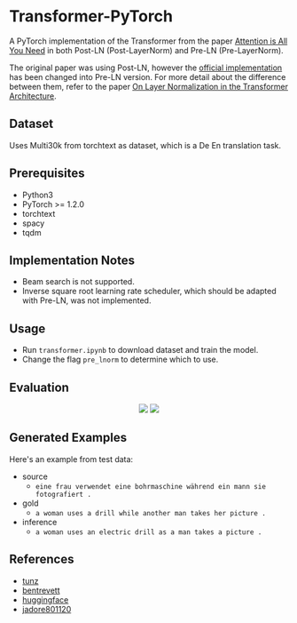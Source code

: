 # Transformer-PyTorch

A PyTorch implementation of the Transformer from the paper [Attention is All You Need](https://arxiv.org/pdf/1706.03762.pdf) in both Post-LN (Post-LayerNorm) and Pre-LN (Pre-LayerNorm).

The original paper was using Post-LN, however the [official implementation](https://github.com/tensorflow/tensor2tensor/blob/master/tensor2tensor/models/transformer.py) has been changed into Pre-LN version. For more detail about the difference between them, refer to the paper [On Layer Normalization in the Transformer Architecture](https://openreview.net/pdf?id=B1x8anVFPr).

## Dataset

Uses Multi30k from torchtext as dataset, which is a De En translation task.

## Prerequisites

- Python3
- PyTorch >= 1.2.0
- torchtext
- spacy
- tqdm

## Implementation Notes

- Beam search is not supported.
- Inverse square root learning rate scheduler, which should be adapted with Pre-LN, was not implemented.

## Usage

- Run ```transformer.ipynb``` to download dataset and train the model.
- Change the flag ```pre_lnorm``` to determine which to use.

## Evaluation

<p align="center">
<img src = 'https://i.imgur.com/Vl4FFlk.png'>
<img src = 'https://i.imgur.com/AQlmaFK.png'>
</p>

## Generated Examples

Here's an example from test data:

- source
    - ```eine frau verwendet eine bohrmaschine während ein mann sie fotografiert .```
- gold
    - ```a woman uses a drill while another man takes her picture .```
- inference
    - ```a woman uses an electric drill as a man takes a picture .```

## References

- [tunz](https://github.com/tunz/transformer-pytorch)
- [bentrevett](https://github.com/bentrevett/pytorch-seq2seq)
- [huggingface](https://github.com/huggingface/transformers)
- [jadore801120](https://github.com/jadore801120/attention-is-all-you-need-pytorch)
